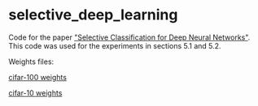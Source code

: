 # selective_deep_learning
Code for the paper ["Selective Classification for Deep Neural Networks"](https://arxiv.org/abs/1705.08500). This code was used for the experiments in sections 5.1 and 5.2.

Weights files:

[cifar-100 weights](https://drive.google.com/open?id=0B4odNGNGJ56qTEdnT1RjTU44Zms)

[cifar-10 weights](https://drive.google.com/open?id=0B4odNGNGJ56qVW9JdkthbzBsX28)


